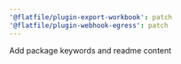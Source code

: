 ```yaml
---
'@flatfile/plugin-export-workbook': patch
'@flatfile/plugin-webhook-egress': patch
---
```


Add package keywords and readme content
